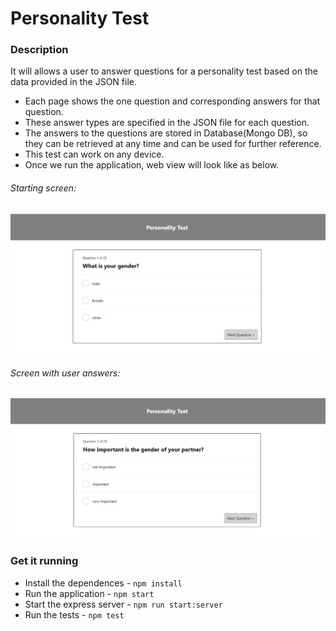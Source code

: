 # Personality Test

### Description

It will allows a user to answer questions for a personality test based on the data provided in the JSON file.

- Each page shows the one question and corresponding answers for that question.
- These answer types are specified in the JSON file for each question.
- The answers to the questions are stored in Database(Mongo DB), so they can be retrieved at any time and can be used for further reference.
- This test can work on any device.
- Once we run the application, web view will look like as below.

###### Starting screen:
![Phase 1](docs/PersonalityTest1.PNG)

###### Screen with user answers:
![Phase 2](docs/PersonalityTest2.PNG)

### Get it running

- Install the dependences -  ``` npm install ```
- Run the application - ``` npm start ```
- Start the express server - ``` npm run start:server ```
- Run the tests - ``` npm test ```

